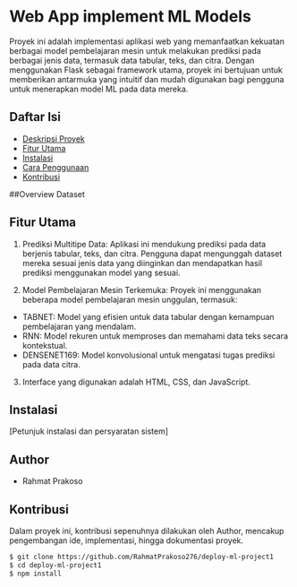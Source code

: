 # Web App implement ML Models

Proyek ini adalah implementasi aplikasi web yang memanfaatkan kekuatan berbagai model pembelajaran mesin untuk melakukan prediksi pada berbagai jenis data, termasuk data tabular, teks, dan citra. Dengan menggunakan Flask sebagai framework utama, proyek ini bertujuan untuk memberikan antarmuka yang intuitif dan mudah digunakan bagi pengguna untuk menerapkan model ML pada data mereka.

## Daftar Isi

- [Deskripsi Proyek](#deskripsi-proyek)
- [Fitur Utama](#fitur-utama)
- [Instalasi](#instalasi)
- [Cara Penggunaan](#cara-penggunaan)
- [Kontribusi](#kontribusi)

##Overview Dataset


## Fitur Utama
1. Prediksi Multitipe Data: Aplikasi ini mendukung prediksi pada data berjenis tabular, teks, dan citra. Pengguna dapat mengunggah dataset mereka sesuai jenis data 
  yang diinginkan dan mendapatkan hasil prediksi menggunakan model yang sesuai.

2. Model Pembelajaran Mesin Terkemuka: Proyek ini menggunakan beberapa model pembelajaran mesin unggulan, termasuk:
 - TABNET: Model yang efisien untuk data tabular dengan kemampuan pembelajaran yang mendalam.
 - RNN: Model rekuren untuk memproses dan memahami data teks secara kontekstual.
 - DENSENET169: Model konvolusional untuk mengatasi tugas prediksi pada data citra.

3. Interface yang digunakan adalah HTML, CSS, dan JavaScript.

## Instalasi

[Petunjuk instalasi dan persyaratan sistem]

## Author
- Rahmat Prakoso

## Kontribusi
Dalam proyek ini, kontribusi sepenuhnya dilakukan oleh Author, mencakup pengembangan ide, implementasi, hingga dokumentasi proyek.

```bash
$ git clone https://github.com/RahmatPrakoso276/deploy-ml-project1
$ cd deploy-ml-project1
$ npm install
